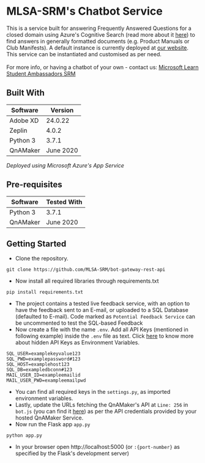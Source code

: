 # MLSA-SRM's Chatbot Service
This is a service built for answering Frequently Answered Questions for a closed domain using Azure's Cognitive Search (read more about it [here](https://azure.microsoft.com/en-in/services/search/?&ef_id=CjwKCAjwj975BRBUEiwA4whRB-5jOGCgZSinSTmb25zyYjWvE0OQY9vfyHfQQaS-SWMx-ltkJoGWvhoC81gQAvD_BwE:G:s&OCID=AID2100054_SEM_CjwKCAjwj975BRBUEiwA4whRB-5jOGCgZSinSTmb25zyYjWvE0OQY9vfyHfQQaS-SWMx-ltkJoGWvhoC81gQAvD_BwE:G:s&dclid=CjgKEAjwj975BRDai_erl_Px9kESJAC8MkHjSIZwhFYXqqzV6B4imhENJxESkS3wmNvRgiIzaOT2A_D_BwE)) to find answers in generally formatted documents (e.g. Product Manuals or Club Manifests). A default instance is currently deployed at [our website](https://msclubsrm.in). This service can be instantiated and customised as per need.
<br>
<br>
For more info, or having a chatbot of your own - contact us: [Microsoft Learn Student Ambassadors SRM](https://msclubsrm.in)

## Built With
| Software | Version |
|----------|---------|
| Adobe XD | 24.0.22 |
| Zeplin   | 4.0.2 |
| Python 3 | 3.7.1 |
| QnAMaker | June 2020 |

<i> Deployed using Microsoft Azure's App Service </i>

## Pre-requisites
| Software | Tested With |
|----------|---------|
| Python 3 | 3.7.1 |
| QnAMaker | June 2020 |

## Getting Started

* Clone the repository.
```
git clone https://github.com/MLSA-SRM/bot-gateway-rest-api
```
* Now install all required libraries through requirements.txt
```
pip install requirements.txt
```
* The project contains a tested live feedback service, with an option to have the feedback sent to an E-mail, or uploaded to a SQL Database (defaulted to E-mail). Code marked as `Potential Feedback Service` can be uncommented to test the SQL-based Feedback
* Now create a file with the name `.env`. Add all API Keys (mentioned in following example) inside the `.env` file as text. Click [here](https://pypi.org/project/python-dotenv/) to know more about hidden API Keys as Environment Variables.
```
SQL_USER=examplekeyvalue123
SQL_PWD=examplepassword#123
SQL_HOST=examplehost123
SQL_DB=exampledbconn#123
MAIL_USER_ID=exampleemailid
MAIL_USER_PWD=exampleemailpwd
```
* You can find all required keys in the `settings.py`, as imported environment variables.
* Lastly, update the URLs fetching the QnAMaker's API at `Line: 256` in `bot.js` (you can find it [here](https://github.com/MLSA-SRM/bot-gateway-rest-api/blob/master/public/bot.js#L256)) as per the API credentials provided by your hosted QnAMaker Service.
* Now run the Flask app `app.py`
```
python app.py
```
* In your browser open http://localhost:5000 (or `:{port-number}` as specified by the Flask's development server)
